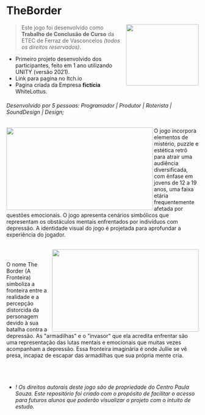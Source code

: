 # TheBorder
<img align="right" width="190" height="160" src="https://github.com/Marang0ni/TheBorderGame/assets/133555915/1fbbc53f-5744-4430-b2e5-e7d6ca313606"></a>

> Este jogo foi desenvolvido como __Trabalho de Conclusão de Curso__ da ETEC de Ferraz de Vasconcelos *(todos os direitos reservados)*.
- Primeiro projeto desenvolvido dos participantes, feito em 1 ano utilizando UNITY (versão 2021).
- Link para pagina no Itch.io
- Pagina criada da Empresa __fictícia__ WhiteLottus.
###### Desenvolvido por 5 pessoas: Programador | Produtor | Roterista | SoundDesign | Design; 
##

<img align="left" width="384" height="216" src="https://github.com/Marang0ni/TheBorderGame/assets/133555915/f354a264-84d9-4469-a686-a64d3d281992"></a>

O jogo incorpora elementos de mistério, puzzle e estética retrô para atrair uma audiência diversificada, com ênfase em jovens de 12 a 19 anos, uma faixa etária frequentemente afetada por questões emocionais. O jogo apresenta cenários simbólicos que representam os obstáculos mentais enfrentados por indivíduos com depressão. A identidade visual do jogo é projetada para aprofundar a experiência do jogador. 
##


<img align="right" width="384" height="216" src="https://github.com/Marang0ni/TheBorderGame/assets/133555915/8897a05c-1dba-4e94-a104-9e8ba48c3cd8"></a>
&nbsp;
  
O nome The Border (A Fronteira) simboliza a fronteira entre a realidade e a percepção distorcida da personagem devido à sua batalha contra a depressão. As "armadilhas" e o "invasor" que ela acredita enfrentar são uma representação das lutas mentais e emocionais que muitas vezes acompanham a depressão. Essa fronteira imaginária é onde Jullie se vê presa, incapaz de escapar das armadilhas que sua própria mente cria.
##

&nbsp;
- ###### _! Os direitos autorais deste jogo são de propriedade do Centro Paula Souza. Este repositório foi criado com o propósito de facilitar o acesso para futuros alunos que poderão visualizar o projeto com o intuito de estudo._


